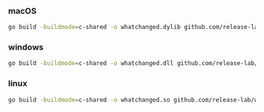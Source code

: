 ### macOS

```bash
go build -buildmode=c-shared -o whatchanged.dylib github.com/release-lab/whatchanged/cmd/whatchanged-ffi
```

### windows

```bash
go build -buildmode=c-shared -o whatchanged.dll github.com/release-lab/whatchanged/cmd/whatchanged-ffi
```

### linux

```bash
go build -buildmode=c-shared -o whatchanged.so github.com/release-lab/whatchanged/cmd/whatchanged-ffi
```